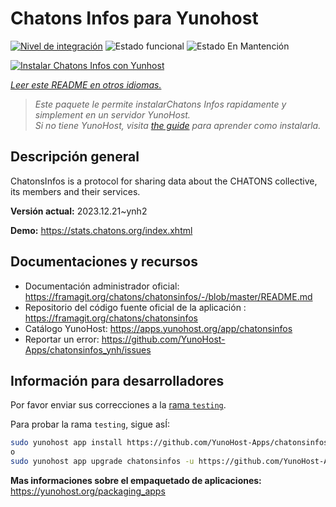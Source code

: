 <!--
Este archivo README esta generado automaticamente<https://github.com/YunoHost/apps/tree/master/tools/readme_generator>
No se debe editar a mano.
-->

# Chatons Infos para Yunohost

[![Nivel de integración](https://apps.yunohost.org/badge/integration/chatonsinfos)](https://ci-apps.yunohost.org/ci/apps/chatonsinfos/)
![Estado funcional](https://apps.yunohost.org/badge/state/chatonsinfos)
![Estado En Mantención](https://apps.yunohost.org/badge/maintained/chatonsinfos)

[![Instalar Chatons Infos con Yunhost](https://install-app.yunohost.org/install-with-yunohost.svg)](https://install-app.yunohost.org/?app=chatonsinfos)

*[Leer este README en otros idiomas.](./ALL_README.md)*

> *Este paquete le permite instalarChatons Infos rapidamente y simplement en un servidor YunoHost.*  
> *Si no tiene YunoHost, visita [the guide](https://yunohost.org/install) para aprender como instalarla.*

## Descripción general

ChatonsInfos is a protocol for sharing data about the CHATONS collective, its members and their services.


**Versión actual:** 2023.12.21~ynh2

**Demo:** <https://stats.chatons.org/index.xhtml>
## Documentaciones y recursos

- Documentación administrador oficial: <https://framagit.org/chatons/chatonsinfos/-/blob/master/README.md>
- Repositorio del código fuente oficial de la aplicación : <https://framagit.org/chatons/chatonsinfos>
- Catálogo YunoHost: <https://apps.yunohost.org/app/chatonsinfos>
- Reportar un error: <https://github.com/YunoHost-Apps/chatonsinfos_ynh/issues>

## Información para desarrolladores

Por favor enviar sus correcciones a la [rama `testing`](https://github.com/YunoHost-Apps/chatonsinfos_ynh/tree/testing).

Para probar la rama `testing`, sigue asÍ:

```bash
sudo yunohost app install https://github.com/YunoHost-Apps/chatonsinfos_ynh/tree/testing --debug
o
sudo yunohost app upgrade chatonsinfos -u https://github.com/YunoHost-Apps/chatonsinfos_ynh/tree/testing --debug
```

**Mas informaciones sobre el empaquetado de aplicaciones:** <https://yunohost.org/packaging_apps>
